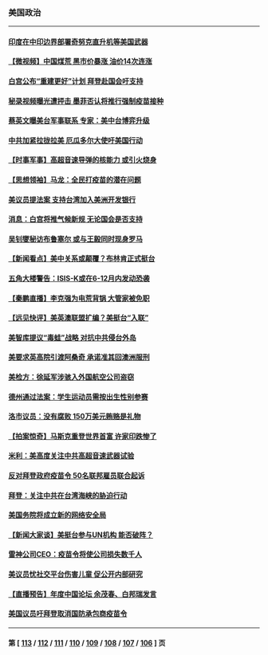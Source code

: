 ### 美国政治
---
#### [印度在中印边界部署奇努克直升机等美国武器](../../pages/ncid1078159/n13336948.md) 
#### [【微视频】中国煤荒 黑市价暴涨 油价14次连涨](../../pages/ncid1078159/n13336407.md) 
#### [白宫公布“重建更好”计划 拜登赴国会吁支持](../../pages/ncid1078159/n13336529.md) 
#### [秘录视频曝光遭抨击 墨菲否认将推行强制疫苗接种](../../pages/ncid1078159/n13336960.md) 
#### [蔡英文曝美台军事联系 专家：美中台博弈升级](../../pages/ncid1078159/n13336334.md) 
#### [中共加紧拉拢拉美 厄瓜多尔大使吁美国行动](../../pages/ncid1078159/n13336535.md) 
#### [【时事军事】高超音速导弹的核能力 或引火烧身](../../pages/ncid1078159/n13334041.md) 
#### [【思想领袖】马龙：全民打疫苗的潜在问题](../../pages/ncid1078159/n13320644.md) 
#### [美议员提法案 支持台湾加入美洲开发银行](../../pages/ncid1078159/n13334967.md) 
#### [消息：白宫将推气候新规 无论国会是否支持](../../pages/ncid1078159/n13334714.md) 
#### [吴钊燮秘访布鲁塞尔 或与王毅同时现身罗马](../../pages/ncid1078159/n13334407.md) 
#### [【新闻看点】美中关系或颠覆？布林肯正式挺台](../../pages/ncid1078159/n13334447.md) 
#### [五角大楼警告：ISIS-K或在6-12月内发动恐袭](../../pages/ncid1078159/n13334332.md) 
#### [【秦鹏直播】李克强为电荒背锅 大管家被免职](../../pages/ncid1078159/n13334476.md) 
#### [【远见快评】美英澳联盟扩编？美挺台“入联”](../../pages/ncid1078159/n13334309.md) 
#### [美智库提议“毒蛙”战略 对抗中共侵台外岛](../../pages/ncid1078159/n13334353.md) 
#### [美要求英高院引渡阿桑奇 承诺准其回澳洲服刑](../../pages/ncid1078159/n13333962.md) 
#### [美检方：徐延军涉骇入外国航空公司盗窃](../../pages/ncid1078159/n13334091.md) 
#### [德州通过法案：学生运动员需按出生性别参赛](../../pages/ncid1078159/n13334312.md) 
#### [洛市议员：没有腐败 150万美元贿赂是礼物](../../pages/ncid1078159/n13334306.md) 
#### [【拍案惊奇】马斯克重登世界首富 许家印跌惨了](../../pages/ncid1078159/n13333907.md) 
#### [米利：美高度关注中共高超音速武器试验](../../pages/ncid1078159/n13334071.md) 
#### [反对拜登政府疫苗令 50名联邦雇员联合起诉](../../pages/ncid1078159/n13329522.md) 
#### [拜登：关注中共在台湾海峡的胁迫行动](../../pages/ncid1078159/n13333847.md) 
#### [美国务院将成立新的网络安全局](../../pages/ncid1078159/n13333772.md) 
#### [【新闻大家谈】美挺台参与UN机构 能否破阵？](../../pages/ncid1078159/n13333519.md) 
#### [雷神公司CEO：疫苗令将使公司损失数千人](../../pages/ncid1078159/n13332726.md) 
#### [美议员忧社交平台伤害儿童 促公开内部研究](../../pages/ncid1078159/n13332479.md) 
#### [【直播预告】年度中国论坛 余茂春、白邦瑞发言](../../pages/ncid1078159/n13332516.md) 
#### [美国议员吁拜登取消国防承包商疫苗令](../../pages/ncid1078159/n13332014.md) 

---
#### 第 [ [113](./113.md) / [112](./112.md) / [111](./111.md) / [110](./110.md) / [109](./109.md) / [108](./108.md) / [107](./107.md) / [106](./106.md) ] 页
